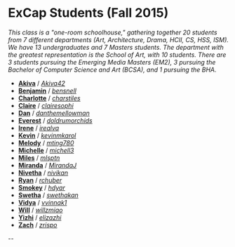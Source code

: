 # ExCap Students (Fall 2015)

*This class is a "one-room schoolhouse," gathering together 20 students from 7 different departments (Art, Architecture, Drama, HCII, CS, HSS, ISM). We have 13 undergraduates and 7 Masters students. The department with the greatest representation is the School of Art, with 10 students. There are 3 students pursuing the Emerging Media Masters (EM2), 3 pursuing the Bachelor of Computer Science and Art (BCSA), and 1 pursuing the BHA.*

* [**Akiva**](2015/akiva/README.md) / *[Akiva42](https://github.com/Akiva42)** [**Benjamin**](2015/benjamin/README.md) / *[bensnell](https://github.com/bensnell)* * [**Charlotte**](2015/charlotte/README.md) / *[charstiles](https://github.com/charstiles)*
* [**Claire**](2015/claire/index.md) / *[clairesophi](https://github.com/clairesophi)* 
* [**Dan**](2015/dan_moore/README.md) / *[danthemellowman](https://github.com/danthemellowman)* 
* [**Everest**](2015/everest/README.md) / *[doldrumorchids](https://github.com/doldrumorchids)** [**Irene**](2015/irene/README.md) / *[irealva](https://github.com/irealva)** [**Kevin**](2015/kevin/README.md) / *[kevinmkarol](https://github.com/kevinmkarol)** [**Melody**](2015/melody/README.md) / *[mting780](https://github.com/mting780)** [**Michelle**](2015/michelle/README.md) / *[michell3](https://github.com/michell3)** [**Miles**](2015/miles/README.md) / *[mlsptn](https://github.com/mlsptn)** [**Miranda**](2015/miranda/README.md) / *[MirandaJ](https://github.com/MirandaJ)** [**Nivetha**](2015/nivetha/README.md) / *[nivikan](https://github.com/nivikan)** [**Ryan**](2015/ryan/README.md) / *[rchuber](https://github.com/rchuber)** [**Smokey**](2015/smokey/README.md) / *[hdyar](https://github.com/hdyar)** [**Swetha**](2015/swetha/index.md) / *[swethakan](https://github.com/swethakan)** [**Vidya**](2015/vidya/index.md) / *[vvinnak1](https://github.com/vvinnak1)*
* [**Will**](2015/will/index.md) / *[willzmiao](https://github.com/willzmiao)** [**Yizhi**](2015/yizhi/index.md) / *[elizazhi](https://github.com/elizazhi)*
* [**Zach**](2015/zach/README.md) / *[zrispo](https://github.com/zrispo)*

-- 




